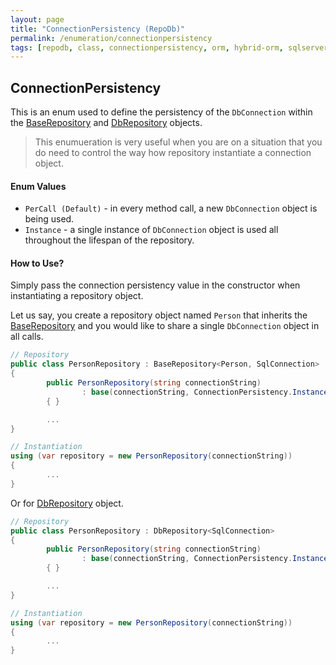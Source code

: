 ```yaml
---
layout: page
title: "ConnectionPersistency (RepoDb)"
permalink: /enumeration/connectionpersistency
tags: [repodb, class, connectionpersistency, orm, hybrid-orm, sqlserver, sqlite, mysql, postgresql]
---
```


## ConnectionPersistency

This is an enum used to define the persistency of the `DbConnection` within the [BaseRepository](/class/baserepository) and [DbRepository](/class/dbrepository) objects.

> This enumueration is very useful when you are on a situation that you do need to control the way how repository instantiate a connection object.

#### Enum Values

- `PerCall (Default)` - in every method call, a new `DbConnection` object is being used.
- `Instance` - a single instance of `DbConnection` object is used all throughout the lifespan of the repository.

#### How to Use?

Simply pass the connection persistency value in the constructor when instantiating a repository object.

Let us say, you create a repository object named `Person` that inherits the [BaseRepository](/class/baserepository) and you would like to share a single `DbConnection` object in all calls.

```csharp
// Repository
public class PersonRepository : BaseRepository<Person, SqlConnection>
{
        public PersonRepository(string connectionString)
                : base(connectionString, ConnectionPersistency.Instance)
        { }

        ...
}

// Instantiation
using (var repository = new PersonRepository(connectionString))
{
        ...
}
```

Or for [DbRepository](/class/dbrepository) object.

```csharp
// Repository
public class PersonRepository : DbRepository<SqlConnection>
{
        public PersonRepository(string connectionString)
                : base(connectionString, ConnectionPersistency.Instance)
        { }

        ...
}

// Instantiation
using (var repository = new PersonRepository(connectionString))
{
        ...
}
```
